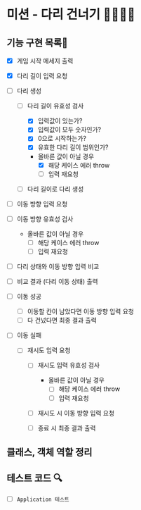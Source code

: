 # 미션 - 다리 건너기 🙆‍♂️🙅‍♂️

## 기능 구현 목록🎯

- [x] 게임 시작 메세지 출력

- [x] 다리 길이 입력 요청

- [ ] 다리 생성

  - [ ] 다리 길이 유효성 검사

    - [x] 입력값이 있는가?
    - [x] 입력값이 모두 숫자인가?
    - [x] 0으로 시작하는가?
    - [x] 유효한 다리 길이 범위인가?

    - 올바른 값이 아닐 경우
      - [x] 해당 케이스 에러 throw
      - [ ] 입력 재요청

  - [ ] 다리 길이로 다리 생성

- [ ] 이동 방향 입력 요청

- [ ] 이동 방향 유효성 검사

  - 올바른 값이 아닐 경우
    - [ ] 해당 케이스 에러 throw
    - [ ] 입력 재요청

- [ ] 다리 상태와 이동 방향 입력 비교

- [ ] 비교 결과 (다리 이동 상태) 출력

- [ ] 이동 성공

  - [ ] 이동할 칸이 남았다면 이동 방향 입력 요청
  - [ ] 다 건넜다면 최종 결과 출력

- [ ] 이동 실패

  - [ ] 재시도 입력 요청

    - [ ] 재시도 입력 유효성 검사

      - 올바른 값이 아닐 경우
        - [ ] 해당 케이스 에러 throw
        - [ ] 입력 재요청

    - [ ] 재시도 시 이동 방향 입력 요청
    - [ ] 종료 시 최종 결과 출력

## 클래스, 객체 역할 정리

## 테스트 코드 🔍

- [ ] `Application 테스트`
